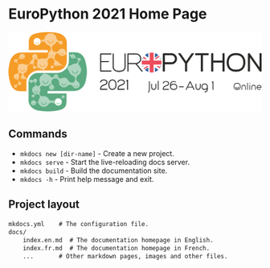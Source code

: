 # EuroPython 2021 Home Page

![europython 2021 logo](assets/ep2021-logo.png)

## Commands

* `mkdocs new [dir-name]` - Create a new project.
* `mkdocs serve` - Start the live-reloading docs server.
* `mkdocs build` - Build the documentation site.
* `mkdocs -h` - Print help message and exit.

## Project layout

    mkdocs.yml    # The configuration file.
    docs/
        index.en.md  # The documentation homepage in English.
        index.fr.md  # The documentation homepage in French.
        ...       # Other markdown pages, images and other files.
